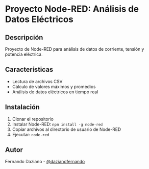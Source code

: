 # Proyecto Node-RED: Análisis de Datos Eléctricos

## Descripción
Proyecto de Node-RED para análisis de datos de corriente, tensión y potencia eléctrica.

## Características
- Lectura de archivos CSV
- Cálculo de valores máximos y promedios
- Análisis de datos eléctricos en tiempo real

## Instalación
1. Clonar el repositorio
2. Instalar Node-RED: `npm install -g node-red`
3. Copiar archivos al directorio de usuario de Node-RED
4. Ejecutar: `node-red`

## Autor
Fernando Daziano - [@dazianofernando](https://github.com/dazianofernando)
